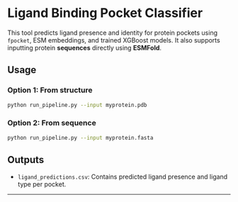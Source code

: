# Ligand Binding Pocket Classifier

This tool predicts ligand presence and identity for protein pockets using `fpocket`, ESM embeddings, and trained XGBoost models. It also supports inputting protein **sequences** directly using **ESMFold**.

## Usage

### Option 1: From structure
```bash
python run_pipeline.py --input myprotein.pdb
```

### Option 2: From sequence
```bash
python run_pipeline.py --input myprotein.fasta
```

## Outputs
- `ligand_predictions.csv`: Contains predicted ligand presence and ligand type per pocket.

---
